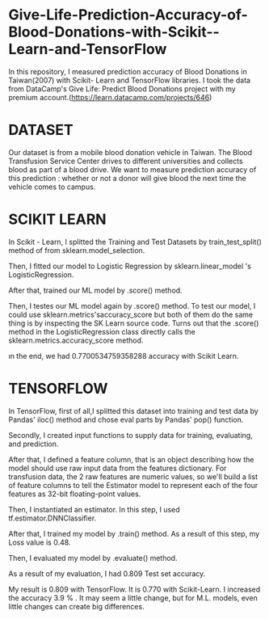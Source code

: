 # Give-Life-Prediction-Accuracy-of-Blood-Donations-with-Scikit--Learn-and-TensorFlow
In this repository, I measured prediction accuracy of  Blood Donations in Taiwan(2007) with Scikit- Learn and TensorFlow libraries.
I took the data from DataCamp's Give Life: Predict Blood Donations project with my premium account.(https://learn.datacamp.com/projects/646)

# DATASET

Our dataset is from a mobile blood donation vehicle in Taiwan. The Blood Transfusion Service Center drives to different universities and collects blood as part of a blood drive. We want to measure prediction accuracy of this prediction : whether or not a donor will give blood the next time the vehicle comes to campus.

# SCIKIT LEARN

In Scikit - Learn, I splitted the Training and Test Datasets by  train_test_split() method of from sklearn.model_selection.

Then, I fitted our model to Logistic Regression by sklearn.linear_model 's LogisticRegression.

After that, trained our ML model by .score() method.

Then, I testes our ML model again by .score() method. To test our model, I could use sklearn.metrics'saccuracy_score but both of them do the same thing is by inspecting the SK Learn source code. Turns out that the .score() method in the LogisticRegression class directly calls the sklearn.metrics.accuracy_score method.

ın the end, we had 0.7700534759358288 accuracy with Scikit Learn.


# TENSORFLOW

In TensorFlow, first of all,I  splitted this dataset into training and test data by Pandas' iloc() method and chose eval parts by Pandas' pop() function.

Secondly, I created input functions to supply data for training, evaluating, and prediction.

After that, I defined a feature column, that is an object describing how the model should use raw input data from the features dictionary.
For transfusion data, the 2 raw features are numeric values, so we'll build a list of feature columns to tell the Estimator model to represent each of the four features as 32-bit floating-point values. 

Then, I instantiated an estimator. In this step, I used tf.estimator.DNNClassifier.

After that, I trained my model by .train() method. As a result of this step, my Loss value is 0.48.

Then, I evaluated my model by .evaluate() method. 

As a result of my evaluation, I had 0.809 Test set accuracy.

My result is 0.809 with TensorFlow.
It is 0.770 with Scikit-Learn.
I increased  the accuracy 3.9 % . It may seem a little change, but for M.L. models, even little changes can create big differences.
